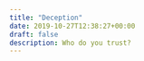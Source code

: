 ```yaml
---
title: "Deception"
date: 2019-10-27T12:38:27+00:00
draft: false
description: Who do you trust?
---
```


